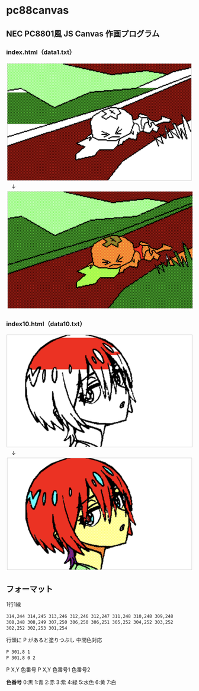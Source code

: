 # pc88canvas

## NEC PC8801風 JS Canvas 作画プログラム

### index.html（data1.txt）

![PC88Canvas](img/01.png)  
　↓  
![PC88Canvas](img/02.png)  

### index10.html（data10.txt）

![PC88Canvas](img/11.png)  
　↓  
![PC88Canvas](img/12.png)  

## フォーマット

1行1線
```
314,244 314,245 313,246 312,246 312,247 311,248 310,248 309,248 308,248 308,249 307,250 306,250 306,251 305,252 304,252 303,252 302,252 302,253 301,254
```

行頭に P があると塗りつぶし
中間色対応
```
P 301,8 1
P 301,8 0 2
```

P X,Y 色番号
P X,Y 色番号1 色番号2

**色番号**
0:黒 1:青 2:赤 3:紫 4:緑 5:水色 6:黄 7:白
